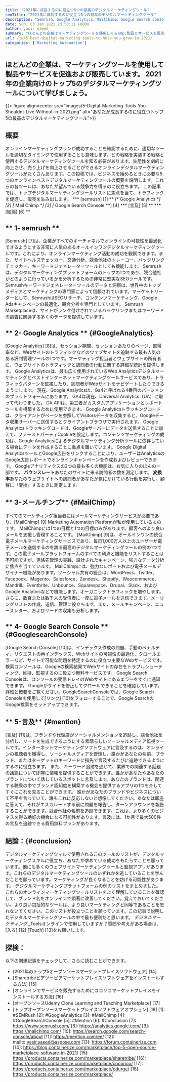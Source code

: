 ```yaml
---
title: "2021年に成長するのに役立つ5つの最高のデジタルマーケティングツール" 
seoTitle: "2021年に成長するのに役立つ5つの最高のデジタルマーケティングツール" 
description: "Semrush、Google Analytics、MailChimp、Google Search Console、および言及は、ビジネスを成長させるための最も手頃な価格で便利なデジタルマーケティングツールです。" 
date: Sun, 03 Jan 2021 23:50:11 +0000
author: yasir saeed
summary: "ほとんどの企業はマーケティングツールを使用して＆amp;製品とサービスを販売します。 2021年の企業向けのトップ5のデジタルマーケティングツールについて学びましょう。" 
url: /ja/5-best-digital-marketing-tools-to-help-you-grow-in-2021/
categories: ['Marketing Automation']
---
```


## ほとんどの企業は、マーケティングツールを使用して製品やサービスを促進および販売しています。 2021年の企業向けのトップ5のデジタルマーケティングツールについて学びましょう。

{{< figure align=center src="images/5-Digital-Marketing-Tools-You-Shouldnt-Live-Without-in-2021.png" alt="あなたが成長するのに役立つトップ5の最高のデジタルマーケティングツール">}}


## **概要**
オンラインマーケティングプランが成功することを確認するために、適切なツールを適切なタイミングで使用することも意味します。どの戦略を実装する戦略と使用するデジタルマーケティングツールを知る必要があります。生産性を劇的に向上させ、売り上げを向上させることができるオンラインデジタルマーケティングツールがたくさんあります。この投稿では、ビジネスを始めるときに必要な5つのオンラインベストデジタルマーケティングツールの概要を説明します。これらの各ツールは、あなたが望んでいる競争力を得るのに役立ちます。
この記事では、トップデジタルマーケティングツールリストに焦点を当て、トラフィックを促進し、販売を生み出します。
  *** [semrush] [1] **
  *[** Google Analytics **] [2]
  *[** Mail Chimp **] [3]
  *[** Google Search Console **] [4]
  *** [言及] [5] **
  *** [結論] [6] **

## ** 1- semrush **
[Semrush] [7]は、企業がすべてのキーチャネルでオンラインの可視性を最適化できるようにする非常に人気のあるオールインワンデジタルマーケティングツールです。これにより、オンラインマーケティング活動の成功を観察できます。また、サイトヘルスチェッカー、交通分析、競合他社のトレーコー、バックリンクチェッカー、キーワードジェネレーターツールとしても機能します。 Semrushは、デジタルマーケティングプラットフォームのトップの1つであり、競合他社がどのように行っているかを分析するための非常に堅実なSEOツールです。
Semrushキーワードジェネレーターツールのデータと洞察は、世界中のトップメディアとマーケティングの専門家によって信頼されています。マーケットリーダーとして、SemrushはSEOリサーチ、コンテンツマーケティング、Google Adsキャンペーンの最適化、競合分析を専門としています。 Semrush Marketplaceは、サイトがランク付けされているバックリンクまたはキーワードの調査に関連する多くのデータを提供しています。

## ** 2- Google Analytics ** {#GoogleAnalytics}
[Google Analytics] [8]は、セッション期間、セッションあたりのページ、直帰率など、Webサイトのトラフィックなどのウェブサイトを追跡する最も人気のある評判管理ツールの1つです。マーケティング担当者とウェブサイトの所有者に、ウェブサイトのトラフィックと訪問者の行動に関する詳細な統計を提供します。 Google Analyticsは、最も広く使用されているWeb Analyticsデジタルマーケティングとベストインターネットマーケティングツールサービスであり、トラフィックパターンを監視したり、訪問者がWebサイトをナビゲートしたりできるようにします。
現在、Google Analyticsは、Ga4と呼ばれる4番目のバージョンのプラットフォームにあります。 GA4は現在、Universal Analytics（UA）に取って代わりました。 GA APIは、第三者がカスタムアプリケーションとレポートツールを構築するために使用できます。 Google Analyticsトラッキングコードは、クライアントがページを参照してVisitorsデータを収集すると、Googleデータ収集サーバーに送信するとクライアントブラウザで実行されます。 Google Analyticsトラッキングコードは、Googleサーバーにデータを送信することに加えて、ファーストパーティCookieを設定します。コンテンツマーケティングの成功は、Google Analyticsによるデジタルマーケティング分析ツールに依存している場合にデータを作成することに重点を置いています。
Google Digital AnalyticsツールとGoogle広告をリンクすることにより、ユーザーはAnalyticsのGoogle広告レポートでオンラインキャンペーンを作成およびレビューできます。 Googleアナリティクスの2つの最も多くの機能は、お気に入りのほんの一部です。
**バウンスレート**あなたのサイトに来る訪問者の数を測定します。
**変換率**あなたのウェブサイトへの訪問者があなたが気にかけている行動を実行し、顧客に「変換」するときに測定します。

## ** 3-メールチンプ** {#MailChimp}
すべてのマーケティング担当者にはメールマーケティングサービスが必要であり、[MailChimp] [9] Marketing Automation Platformが私が使用しているものです。 MailChimpには1つの目標と1つの目標のみがあります。顧客へのより良いメールを支援し管理することです。
[MailChimp] [9]は、オールインワンの統合電子メールマーケティングサービスであり、毎日1,000万人以上のユーザーが電子メールを送信するのを誇る最高のデジタルマーケティングツールの例の1つです。この電子メールプラットフォームのすべての利点と機能をリストすることは不可能ですが、連絡先管理の実践、設計されたキャンペーン、強力なデータ分析に焦点を当てています。
MailChimpには、強力なレポートおよび電子メールデザイナー機能があります。ソーシャル共有の統合は、WordPress、Twitter、Facebook、Magento、Salesforce、Zendesk、Shopify、Woocommerce、Mandrill、Eventbrite、Unbounce、Squarespace、Drupal、Slack、およびGoogle Analyticsなどで機能します。オーガニックトラフィックを増やします。
さらに、数百または数千人の受信者に一度に電子メールを送信できます。メーリングリストの作成、送信、管理に役立ちます。また、メールキャンペーン、ニュースレター、およびリードの収集も分析します。

## ** 4- Google Search Console ** {#GooglesearchConsole}
[Google Search Console] [10]は、インデックス作成の問題、手動のペナルティ、リクエストの再インデックス、Webサイトの可視性の最適化、クロールエラーなど、サイトで可能な問題を特定するのに役立つ主要なWebサービスです。検索コンソールは、Googleの検索結果でWebサイトの存在をトラブルシューティング、維持、監視するのに役立つ無料サービスです。
Google Search Consoleは、コンソールの受信トレイのWebサイトにあるエラーをすぐに通知できます。 Googleがサイトを修正してクロールできることを確認しています。詳細と概要をご覧ください。GoogleSearchConsoleでは、Google Search Consoleを使用して[リンク] [10]をフォローすることで、Google SearchのGoogle検索をセットアップできます。

## ** 5-言及** {#mention}
[言及] [11]は、ブランドや代理店がソーシャルメンションを追跡し、競合他社を分析し、リードを生成できるようにする素晴らしいソーシャルメディア監視ツールです。インターネットマーケティングソフトウェアに言及するのは、オンラインの視聴者を獲得し、ソーシャルメディアを管理し、誰かがあなたの名前、ブランド、またはターゲットのキーワードに指先で言及するたびに追跡できるようにするのに役立ちます。
また、キーワード追跡を通じて、業界での関連する話題の議論について即座に情報を提供することができます。誰かがあなたやあなたのブランドについて話しているスポットに言及します。あなたのブランドは、関連する聴衆の中でブランド認知度を構築する機会を提供するアプリの1つを介してすぐにこれを見ることができます。
誰かがあなたのブランドやビジネスについて不平を言っていて、誰もこれに反応しないと想像してください。あなたは即座に答えて、それがエスカレートする前に問題を報告し、ターンアラウンドを報告することができます。競合他社の名前を追跡できます。これは、より多くのビジネスを得る絶好の機会になる可能性があります。言及には、1か月で最大500件の言及を追跡できる費用無料プランがあります。

## **結論**：{#conclusion}
デジタルマーケティングウィルで使用されるこのツールのリストが、デジタルマーケティングスキルに役立ち、あなたが求めている成功をもたらすことを願っています。他にも多くのウェブサイトマーケティングツールと監視アプリがあります。これらのデジタルマーケティングツールのいずれかを逃していることを学んだことを願っています。マーケティングが良くなることを妨げる可能性があります。
デジタルマーケティングプラットフォームの例のリストをまとめました。これらのオンラインマーケティングツールリストをよく理解していることを確認して、ブランド名をオンラインで顕著に改善してください。覚えておいてください、より良い包括的なツールは、より良いマーケティングと同等であることを忘れないでください。このリストが役立つことを願っています。この記事で説明したデジタルマーケティングツールの中で最も便利だと思います。
_デジタルマーケティング_ _Toolsオンラインで使用していますか？質問や考えがある場合は、[入る] [12] [Touch] [13]をお願いします。

## 探検：
以下の関連記事をチェックして、さらに読むことができます。
  * [2021年のトップ5オープンソースマーケットプレイスソフトウェア] [14]
  * [Sharetribeピアツーピアマーケットプレイスソフトウェアをインストールする方法] [15]
  * [オンラインでサービスを販売するためにココリコマーケットプレイスをインストールする方法] [16]
  * [オープンソースUdemy Clone Learning and Teaching Marketplace] [17]
  * [トップオープンソースマーケットプレイスソフトウェアオプション] [18]
[1]: #SEMRush
[2]: #GoogleAnalytics
[3]: #MailChimp
[4]: #GoogleSearchConsole
[5]: #Mention
[6]: #Conclusion
[7]: https://www.semrush.com/
[8]: https://analytics.google.com/
[9]: https://mailchimp.com/
[10]: https://search.google.com/search-console/about
[11]: https://mention.com/en/
[12]: mailto:yasir.saeed@aspose.com
[13]: https://forum.containerize.com
[14]: https://blog.containerize.com/marketplace/top-5-open-source-marketplace-software-in-2021/
[15]: https://products.containerize.com/marketplace/sharetribe/
[16]: https://products.containerize.com/marketplace/cocorico/
[17]: https://products.containerize.com/marketplace/edurge/
[18]: https://products.containerize.com/marketplace/

